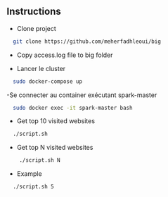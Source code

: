 
## Instructions

- Clone project 
```bash
  git clone https://github.com/meherfadhleoui/big
```

- Copy access.log file to big folder

- Lancer le cluster
```bash
  sudo docker-compose up 
```
-Se connecter au container exécutant spark-master
```bash
  sudo docker exec -it spark-master bash 
```

- Get top 10 visited websites 
```bash
  ./script.sh 
```

- Get top N visited websites
```bash
    ./script.sh N 
```
- Example 
```bash
  ./script.sh 5 
```
  